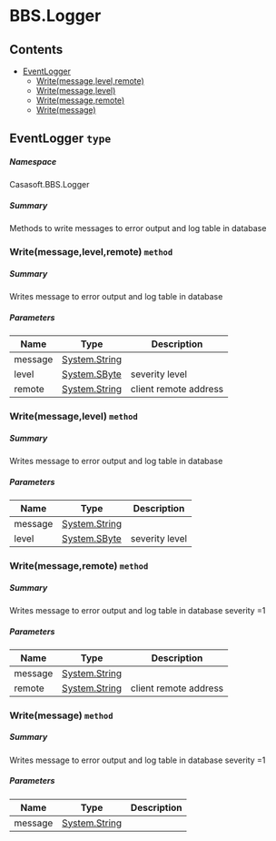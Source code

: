 <a name='assembly'></a>
# BBS.Logger

## Contents

- [EventLogger](#T-Casasoft-BBS-Logger-EventLogger 'Casasoft.BBS.Logger.EventLogger')
  - [Write(message,level,remote)](#M-Casasoft-BBS-Logger-EventLogger-Write-System-String,System-SByte,System-String- 'Casasoft.BBS.Logger.EventLogger.Write(System.String,System.SByte,System.String)')
  - [Write(message,level)](#M-Casasoft-BBS-Logger-EventLogger-Write-System-String,System-SByte- 'Casasoft.BBS.Logger.EventLogger.Write(System.String,System.SByte)')
  - [Write(message,remote)](#M-Casasoft-BBS-Logger-EventLogger-Write-System-String,System-String- 'Casasoft.BBS.Logger.EventLogger.Write(System.String,System.String)')
  - [Write(message)](#M-Casasoft-BBS-Logger-EventLogger-Write-System-String- 'Casasoft.BBS.Logger.EventLogger.Write(System.String)')

<a name='T-Casasoft-BBS-Logger-EventLogger'></a>
## EventLogger `type`

##### Namespace

Casasoft.BBS.Logger

##### Summary

Methods to write messages to error output and log table in database

<a name='M-Casasoft-BBS-Logger-EventLogger-Write-System-String,System-SByte,System-String-'></a>
### Write(message,level,remote) `method`

##### Summary

Writes message to error output and log table in database

##### Parameters

| Name | Type | Description |
| ---- | ---- | ----------- |
| message | [System.String](http://msdn.microsoft.com/query/dev14.query?appId=Dev14IDEF1&l=EN-US&k=k:System.String 'System.String') |  |
| level | [System.SByte](http://msdn.microsoft.com/query/dev14.query?appId=Dev14IDEF1&l=EN-US&k=k:System.SByte 'System.SByte') | severity level |
| remote | [System.String](http://msdn.microsoft.com/query/dev14.query?appId=Dev14IDEF1&l=EN-US&k=k:System.String 'System.String') | client remote address |

<a name='M-Casasoft-BBS-Logger-EventLogger-Write-System-String,System-SByte-'></a>
### Write(message,level) `method`

##### Summary

Writes message to error output and log table in database

##### Parameters

| Name | Type | Description |
| ---- | ---- | ----------- |
| message | [System.String](http://msdn.microsoft.com/query/dev14.query?appId=Dev14IDEF1&l=EN-US&k=k:System.String 'System.String') |  |
| level | [System.SByte](http://msdn.microsoft.com/query/dev14.query?appId=Dev14IDEF1&l=EN-US&k=k:System.SByte 'System.SByte') | severity level |

<a name='M-Casasoft-BBS-Logger-EventLogger-Write-System-String,System-String-'></a>
### Write(message,remote) `method`

##### Summary

Writes message to error output and log table in database
severity =1

##### Parameters

| Name | Type | Description |
| ---- | ---- | ----------- |
| message | [System.String](http://msdn.microsoft.com/query/dev14.query?appId=Dev14IDEF1&l=EN-US&k=k:System.String 'System.String') |  |
| remote | [System.String](http://msdn.microsoft.com/query/dev14.query?appId=Dev14IDEF1&l=EN-US&k=k:System.String 'System.String') | client remote address |

<a name='M-Casasoft-BBS-Logger-EventLogger-Write-System-String-'></a>
### Write(message) `method`

##### Summary

Writes message to error output and log table in database
severity =1

##### Parameters

| Name | Type | Description |
| ---- | ---- | ----------- |
| message | [System.String](http://msdn.microsoft.com/query/dev14.query?appId=Dev14IDEF1&l=EN-US&k=k:System.String 'System.String') |  |
